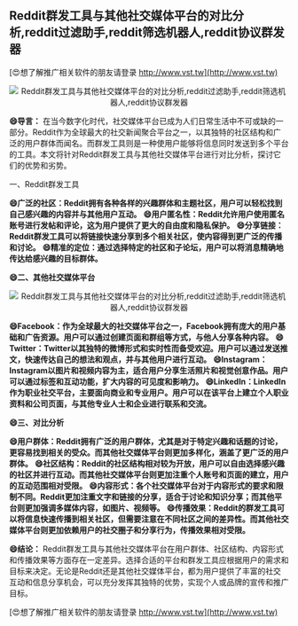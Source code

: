 ## **Reddit群发工具与其他社交媒体平台的对比分析,reddit过滤助手,reddit筛选机器人,reddit协议群发器**

[😍想了解推广相关软件的朋友请登录 http://www.vst.tw](http://www.vst.tw)

 <center><img src="https://vst.tw/MP4/tuiguang/png/6.png" alt="Reddit群发工具与其他社交媒体平台的对比分析,reddit过滤助手,reddit筛选机器人,reddit协议群发器"></center>

**😄导言：**
在当今数字化时代，社交媒体平台已成为人们日常生活中不可或缺的一部分。Reddit作为全球最大的社交新闻聚合平台之一，以其独特的社区结构和广泛的用户群体而闻名。而群发工具则是一种使用户能够将信息同时发送到多个平台的工具。本文将针对Reddit群发工具与其他社交媒体平台进行对比分析，探讨它们的优势和劣势。

一、Reddit群发工具

**😄广泛的社区：Reddit拥有各种各样的兴趣群体和主题社区，用户可以轻松找到自己感兴趣的内容并与其他用户互动。**
**😄用户匿名性：Reddit允许用户使用匿名账号进行发帖和评论，这为用户提供了更大的自由度和隐私保护。**
**😄分享链接：Reddit群发工具可以将链接快速分享到多个相关社区，使内容得到更广泛的传播和讨论。**
**😄精准的定位：通过选择特定的社区和子论坛，用户可以将消息精确地传达给感兴趣的目标群体。**

**😄二、其他社交媒体平台**

 <center><img src="https://vst.tw/MP4/tuiguang/png/6.png" alt="Reddit群发工具与其他社交媒体平台的对比分析,reddit过滤助手,reddit筛选机器人,reddit协议群发器"></center>

**😄Facebook：作为全球最大的社交媒体平台之一，Facebook拥有庞大的用户基础和广告资源。用户可以通过创建页面和群组等方式，与他人分享各种内容。**
**😄Twitter：Twitter以其独特的微博形式和实时性而备受欢迎。用户可以通过发送推文，快速传达自己的想法和观点，并与其他用户进行互动。**
**😄Instagram：Instagram以图片和视频内容为主，适合用户分享生活照片和视觉创意作品。用户可以通过标签和互动功能，扩大内容的可见度和影响力。**
**😄LinkedIn：LinkedIn作为职业社交平台，主要面向商业和专业用户。用户可以在该平台上建立个人职业资料和公司页面，与其他专业人士和企业进行联系和交流。**

**😄三、对比分析**

**😄用户群体：Reddit拥有广泛的用户群体，尤其是对于特定兴趣和话题的讨论，更容易找到相关的受众。而其他社交媒体平台则更加多样化，涵盖了更广泛的用户群体。**
**😄社区结构：Reddit的社区结构相对较为开放，用户可以自由选择感兴趣的社区并进行互动。而其他社交媒体平台则更加注重个人账号和页面的建立，用户的互动范围相对受限。**
**😄内容形式：各个社交媒体平台对于内容形式的要求和限制不同。Reddit更加注重文字和链接的分享，适合于讨论和知识分享；而其他平台则更加强调多媒体内容，如图片、视频等。**
**😄传播效果：Reddit的群发工具可以将信息快速传播到相关社区，但需要注意在不同社区之间的差异性。而其他社交媒体平台则更加依赖用户的社交圈子和分享行为，传播效果相对受限。**

**😄结论：**
Reddit群发工具与其他社交媒体平台在用户群体、社区结构、内容形式和传播效果等方面存在一定差异。选择合适的平台和群发工具应根据用户的需求和目标来决定。无论是Reddit还是其他社交媒体平台，都为用户提供了丰富的社交互动和信息分享机会，可以充分发挥其独特的优势，实现个人或品牌的宣传和推广目标。

[😍想了解推广相关软件的朋友请登录 http://www.vst.tw](http://www.vst.tw)



